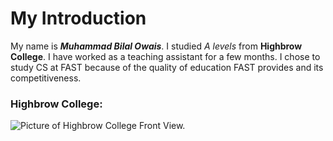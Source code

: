 # My Introduction
My name is ***Muhammad Bilal Owais***. I studied *A levels* from **Highbrow College**. I have worked as a teaching assistant for a few months. I chose to study CS at FAST because of the quality of education FAST provides and its competitiveness.

### Highbrow College:
![Picture of Highbrow College Front View.](https://highbrow.edu.pk/our-campus/#single/0)
